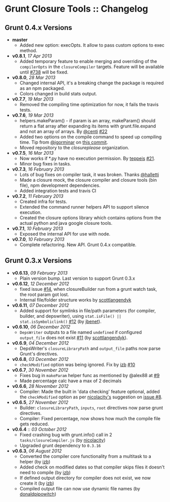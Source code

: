 # Grunt Closure Tools :: Changelog

## Grunt 0.4.x Versions

- **master**
  - Added new option: execOpts. It allow to pass custom options to exec method.
- **v0.8.1**, *17 Apr 2013*
  - Added temporary feature to enable merging and overriding of the `compilerOpts` in the `closureCompiler` targets. Feature will be available until [#738](https://github.com/gruntjs/grunt/issues/738) will be fixed.
- **v0.8.0**, *28 Mar 2013*
  - Changed internal API, it's a breaking change the package is required as an npm packaged.
  - Colors changed in build stats output.
- **v0.7.7**, *19 Mar 2013*
  - Removed the compiling time optimization for now, it fails the travis tests.
- **v0.7.6**, *19 Mar 2013*
  - helpers.makeParam() - if param is an array, makeParam() should return a flat array after expanding its items with grunt.file.expand and not an array of arrays. By [@centi](https://github.com/centi) [#22](https://github.com/closureplease/grunt-closure-tools/pull/22)
  - Added two options on the compile command to speed up compiling time. Tip from [@igorminar](https://github.com/IgorMinar) on [this commit](https://github.com/angular/angular.js/commit/3bd95dbb1a502575ae8250f49190f153442054eb).
  - Moved repository to the *closureplease* organization.
- **v0.7.5**, *16 Mar 2013*
  - Now works if *.py have no execution permission. By [teppeis](https://github.com/teppeis) [#21](https://github.com/thanpolas/grunt-closure-tools/pull/21).
  - Minor bug fixes in tasks.
- **v0.7.3**, *16 February 2013*
  - Lots of bug fixes on compiler task, it was broken. Thanks [@hallettj](https://github.com/hallettj)
  - Made a closure mock, the closure compiler and closure tools (bin file), npm development dependencies.
  - Added integration tests and travis CI
- **v0.7.2**, *11 February 2013*
  - Created infra for tests.
  - Extended the command runner helpers API to support silence execution.
  - Created the closure options library which contains options from the actual python and java google closure tools.
- **v0.7.1**, *10 February 2013*
  - Exposed the internal API for use with node.
- **v0.7.0**, *10 February 2013*
  - Complete refactoring. New API. Grunt 0.4.x compatible.

## Grunt 0.3.x Versions

- **v0.6.13**, *09 February 2013*
  - Plain version bump. Last version to support Grunt 0.3.x
- **v0.6.12**, *12 December 2012*
  - fixed issue [#14](https://github.com/closureplease/grunt-closure-tools/issues/14), when closureBuilder run from a grunt watch task, the root param got lost.
  - Internal file/folder structure works by [scottlangendyk](https://github.com/scottlangendyk)
- **v0.6.11**, *07 December 2012*
  - Added support for symlinks in file/path parameters (for compiler, builder, and depswriter), using `stat.isFile() || stat.isSymboliclink()` [#12](https://github.com/thanpolas/grunt-closure-tools/pull/12) (by [jbenet](https://github.com/jbenet)).
- **v0.6.10**, *06 December 2012*
  - `DepsWriter` outputs to a file named `undefined` if configured `output_file` does not exist [#11](https://github.com/thanpolas/grunt-closure-tools/pull/11) (by [scottlangendyk](https://github.com/scottlangendyk)).
- **v0.6.9**, *04 December 2012*
  - DepsWriter's `closureLibraryPath` and `output_file` paths now parse Grunt's directives.
- **v0.6.8**, *03 December 2012*
  - `checkModified` option was being ignored. Fix by [izb](https://github.com/izb) [#10](https://github.com/thanpolas/grunt-closure-tools/issues/10)
- **v0.6.7**, *30 November 2012*
  - Fixes bug in `makeParam` helper func as mentioned by @alex88 at [#9](https://github.com/thanpolas/grunt-closure-tools/issues/9)
  - Made percentage calc have a max of 2 decimals
- **v0.6.6**, *28 November 2012*
  - Compiler: Made the built in 'data checking' feature optional, added the `checkModified` option as per [nicolacity's](https://github.com/nicolacity) suggestion on [issue #8](https://github.com/thanpolas/grunt-closure-tools/issues/8).
- **v0.6.5**, *27 November 2012*
  - Builder: `closureLibraryPath`, `inputs`, `root` directives now parse grunt directives.
  - Compiler: Fixed percentage, now shows how much the compile file gets reduced.
- **v0.6.4** :: *03 October 2012*
  - Fixed crashing bug with grunt.info() call in 2 `tasks/closureCompiler.js` (by [nicolacity](https://github.com/nicolacity))
  - Upgraded grunt dependency to `0.3.16`
- **v0.6.3**, *06 August 2012*
  - Converted the compiler core functionality from a multitask to a helper (by [izb](https://github.com/izb))
  - Added check on modified dates so that compiler skips files it doesn't need to compile (by [izb](https://github.com/izb))
  - If defined output directory for compiler does not exist, we now create it (by [izb](https://github.com/izb))
  - Compiled output file can now use dynamic file names (by  [donaldpipowitch](https://github.com/donaldpipowitch))

